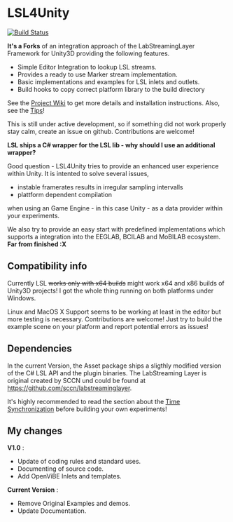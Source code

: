 # LSL4Unity

[![Build Status](https://github.com/tmonseigne/LSL4Unity/workflows/Build%20and%20deploy%20documentation/badge.svg)](https://tmonseigne.github.io/LSL4Unity/)

**It's a Forks** of an integration approach of the LabStreamingLayer Framework for Unity3D providing the following features.

* Simple Editor Integration to lookup LSL streams.
* Provides a ready to use Marker stream implementation.
* Basic implementations and examples for LSL inlets and outlets.
* Build hooks to copy correct platform library to the build directory

See the [Project Wiki](https://github.com/xfleckx/LSL4Unity/wiki) to get more details and installation instructions.
Also, see the [Tips](https://github.com/xfleckx/LSL4Unity/wiki/Tips-for-using-LSL4Unity)!

This is still under active development, so if something did not work properly stay calm, create an issue on github.
Contributions are welcome!

**LSL ships a C# wrapper for the LSL lib - why should I use an additional wrapper?**

Good question - LSL4Unity tries to provide an enhanced user experience within Unity.
It is intented to solve several issues,

* instable framerates results in irregular sampling intervalls
* plattform dependent compilation

when using an Game Engine - in this case Unity - as a data provider within your experiments.

We also try to provide an easy start with predefined implementations which supports a integration into the EEGLAB, BCILAB and MoBILAB ecosystem. **Far from finished :X**

## Compatibility info

Currently LSL ~~works only with x64 builds~~ might work x64 and x86 builds of Unity3D projects!
I got the whole thing running on both platforms under Windows.

Linux and MacOS X Support seems to be working at least in the editor but more testing is necessary.
Contributions are welcome! Just try to build the example scene on your platform and report potential errors as issues!

## Dependencies

In the current Version, the Asset package ships a sligthly modified version of the C# LSL API and the plugin binaries.
The LabStreaming Layer is original created by SCCN und could be found at <https://github.com/sccn/labstreaminglayer>.

It's highly recommended to read the section about the [Time Synchronization](https://labstreaminglayer.readthedocs.io/info/time_synchronization.html) before building your own experiments!

## My changes

**V1.0** :

* Update of coding rules and standard uses.
* Documenting of source code.
* Add OpenViBE Inlets and templates.

**Current Version** :

* Remove Original Examples and demos.
* Update Documentation.
